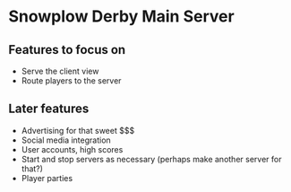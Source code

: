 Snowplow Derby Main Server
==========================

## Features to focus on

- Serve the client view
- Route players to the server

## Later features

- Advertising for that sweet $$$
- Social media integration
- User accounts, high scores
- Start and stop servers as necessary (perhaps make another server for that?)
- Player parties
